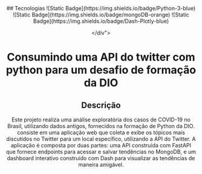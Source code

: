 <div align="center">
## Tecnologias
![Static Badge](https://img.shields.io/badge/Python-3-blue)
![Static Badge](https://img.shields.io/badge/mongoDB-orange)
![Static Badge](https://img.shields.io/badge/Dash-Plotly-blue)

</div">

<h1>Consumindo uma API do twitter com python para um desafio de formação da DIO</h1>

## Descrição
Este projeto realiza uma análise exploratória dos casos de COVID-19 no Brasil, utilizando dados antigos, fornecidos na formação de Python da DIO.
 consiste em uma aplicação web que coleta e exibe os tópicos mais discutidos no Twitter para um local específico, utilizando a API do Twitter. A aplicação é composta por duas partes: uma API construída com FastAPI que fornece endpoints para acessar e salvar tendências no MongoDB, e um dashboard interativo construído com Dash para visualizar as tendências de maneira amigável.